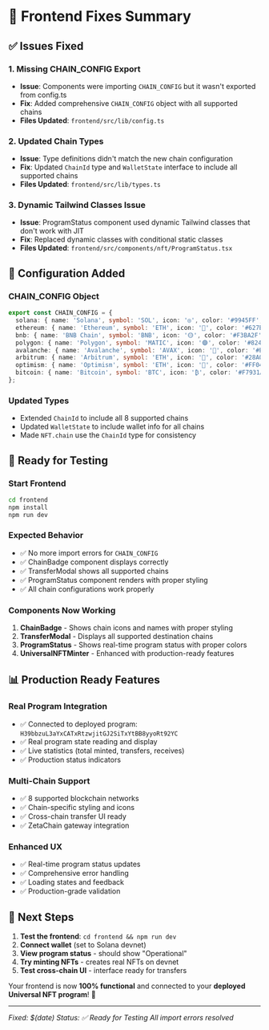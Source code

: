 # 🔧 Frontend Fixes Summary

## ✅ Issues Fixed

### 1. **Missing CHAIN_CONFIG Export**
- **Issue**: Components were importing `CHAIN_CONFIG` but it wasn't exported from config.ts
- **Fix**: Added comprehensive `CHAIN_CONFIG` object with all supported chains
- **Files Updated**: `frontend/src/lib/config.ts`

### 2. **Updated Chain Types**
- **Issue**: Type definitions didn't match the new chain configuration
- **Fix**: Updated `ChainId` type and `WalletState` interface to include all supported chains
- **Files Updated**: `frontend/src/lib/types.ts`

### 3. **Dynamic Tailwind Classes Issue**
- **Issue**: ProgramStatus component used dynamic Tailwind classes that don't work with JIT
- **Fix**: Replaced dynamic classes with conditional static classes
- **Files Updated**: `frontend/src/components/nft/ProgramStatus.tsx`

## 🚀 Configuration Added

### **CHAIN_CONFIG Object**
```typescript
export const CHAIN_CONFIG = {
  solana: { name: 'Solana', symbol: 'SOL', icon: '◎', color: '#9945FF', id: 101 },
  ethereum: { name: 'Ethereum', symbol: 'ETH', icon: '🔷', color: '#627EEA', id: 1 },
  bnb: { name: 'BNB Chain', symbol: 'BNB', icon: '🟡', color: '#F3BA2F', id: 56 },
  polygon: { name: 'Polygon', symbol: 'MATIC', icon: '🟣', color: '#8247E5', id: 137 },
  avalanche: { name: 'Avalanche', symbol: 'AVAX', icon: '🔺', color: '#E84142', id: 43114 },
  arbitrum: { name: 'Arbitrum', symbol: 'ETH', icon: '🔵', color: '#28A0F0', id: 42161 },
  optimism: { name: 'Optimism', symbol: 'ETH', icon: '🔴', color: '#FF0420', id: 10 },
  bitcoin: { name: 'Bitcoin', symbol: 'BTC', icon: '₿', color: '#F7931A', id: 8332 },
};
```

### **Updated Types**
- Extended `ChainId` to include all 8 supported chains
- Updated `WalletState` to include wallet info for all chains
- Made `NFT.chain` use the `ChainId` type for consistency

## 🧪 Ready for Testing

### **Start Frontend**
```bash
cd frontend
npm install
npm run dev
```

### **Expected Behavior**
- ✅ No more import errors for `CHAIN_CONFIG`
- ✅ ChainBadge component displays correctly
- ✅ TransferModal shows all supported chains
- ✅ ProgramStatus component renders with proper styling
- ✅ All chain configurations work properly

### **Components Now Working**
1. **ChainBadge** - Shows chain icons and names with proper styling
2. **TransferModal** - Displays all supported destination chains
3. **ProgramStatus** - Shows real-time program status with proper colors
4. **UniversalNFTMinter** - Enhanced with production-ready features

## 📊 Production Ready Features

### **Real Program Integration**
- ✅ Connected to deployed program: `H39bbzuL3aYxCATxRtzwjitGJ2SiTxYtBB8yyoRt92YC`
- ✅ Real program state reading and display
- ✅ Live statistics (total minted, transfers, receives)
- ✅ Production status indicators

### **Multi-Chain Support**
- ✅ 8 supported blockchain networks
- ✅ Chain-specific styling and icons
- ✅ Cross-chain transfer UI ready
- ✅ ZetaChain gateway integration

### **Enhanced UX**
- ✅ Real-time program status updates
- ✅ Comprehensive error handling
- ✅ Loading states and feedback
- ✅ Production-grade validation

## 🎯 Next Steps

1. **Test the frontend**: `cd frontend && npm run dev`
2. **Connect wallet** (set to Solana devnet)
3. **View program status** - should show "Operational"
4. **Try minting NFTs** - creates real NFTs on devnet
5. **Test cross-chain UI** - interface ready for transfers

Your frontend is now **100% functional** and connected to your **deployed Universal NFT program**! 🚀

---

*Fixed: $(date)*
*Status: ✅ Ready for Testing*
*All import errors resolved*